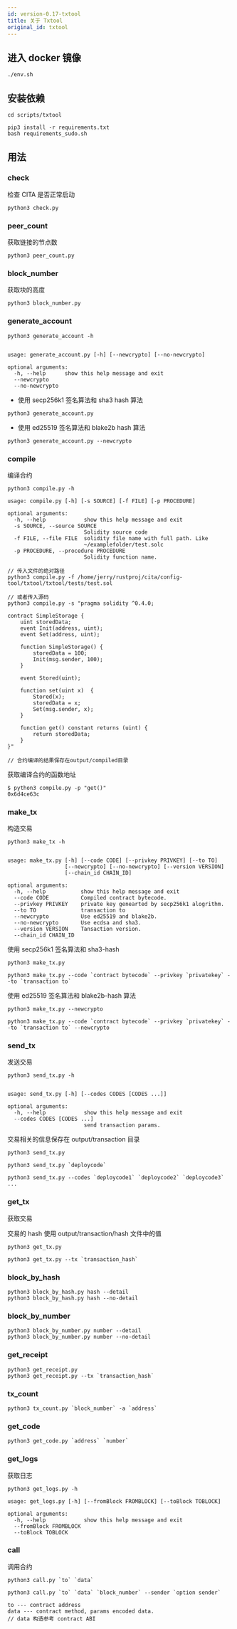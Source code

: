 ```yaml
---
id: version-0.17-txtool
title: 关于 Txtool
original_id: txtool
---
```

## 进入 docker 镜像

    ./env.sh
    

## 安装依赖

    cd scripts/txtool
    

```shell
pip3 install -r requirements.txt
bash requirements_sudo.sh
```

## 用法

### check

检查 CITA 是否正常启动

```shell
python3 check.py
```

### peer_count

获取链接的节点数

```shell
python3 peer_count.py
```

### block_number

获取块的高度

```shell
python3 block_number.py
```

### generate_account

    python3 generate_account -h
    

    usage: generate_account.py [-h] [--newcrypto] [--no-newcrypto]
    
    optional arguments:
      -h, --help      show this help message and exit
      --newcrypto
      --no-newcrypto
    

- 使用 secp256k1 签名算法和 sha3 hash 算法

```shell
python3 generate_account.py
```

- 使用 ed25519 签名算法和 blake2b hash 算法

```shell
python3 generate_account.py --newcrypto
```

### compile

编译合约

```shell
python3 compile.py -h
```

    usage: compile.py [-h] [-s SOURCE] [-f FILE] [-p PROCEDURE]
    
    optional arguments:
      -h, --help            show this help message and exit
      -s SOURCE, --source SOURCE
                            Solidity source code
      -f FILE, --file FILE  solidity file name with full path. Like
                            ~/examplefolder/test.solc
      -p PROCEDURE, --procedure PROCEDURE
                            Solidity function name.
    

```shell
// 传入文件的绝对路径
python3 compile.py -f /home/jerry/rustproj/cita/config-tool/txtool/txtool/tests/test.sol

// 或者传入源码
python3 compile.py -s "pragma solidity ^0.4.0;

contract SimpleStorage {
    uint storedData;
    event Init(address, uint);
    event Set(address, uint);

    function SimpleStorage() {
        storedData = 100;
        Init(msg.sender, 100);
    }

    event Stored(uint);

    function set(uint x)  {
        Stored(x);
        storedData = x;
        Set(msg.sender, x);
    }

    function get() constant returns (uint) {
        return storedData;
    }
}"

// 合约编译的结果保存在output/compiled目录
```

获取编译合约的函数地址

```shell
$ python3 compile.py -p "get()"
0x6d4ce63c
```

### make_tx

构造交易

    python3 make_tx -h
    

    usage: make_tx.py [-h] [--code CODE] [--privkey PRIVKEY] [--to TO]
                      [--newcrypto] [--no-newcrypto] [--version VERSION]
                      [--chain_id CHAIN_ID]
    
    optional arguments:
      -h, --help           show this help message and exit
      --code CODE          Compiled contract bytecode.
      --privkey PRIVKEY    private key genearted by secp256k1 alogrithm.
      --to TO              transaction to
      --newcrypto          Use ed25519 and blake2b.
      --no-newcrypto       Use ecdsa and sha3.
      --version VERSION    Tansaction version.
      --chain_id CHAIN_ID
    

使用 secp256k1 签名算法和 sha3-hash

```shell
python3 make_tx.py

python3 make_tx.py --code `contract bytecode` --privkey `privatekey` --to `transaction to`
```

使用 ed25519 签名算法和 blake2b-hash 算法

```shell
python3 make_tx.py --newcrypto

python3 make_tx.py --code `contract bytecode` --privkey `privatekey` --to `transaction to` --newcrypto
```

### send_tx

发送交易

    python3 send_tx.py -h
    

    usage: send_tx.py [-h] [--codes CODES [CODES ...]]
    
    optional arguments:
      -h, --help            show this help message and exit
      --codes CODES [CODES ...]
                            send transaction params.
    

交易相关的信息保存在 output/transaction 目录

```shell
python3 send_tx.py

python3 send_tx.py `deploycode`

python3 send_tx.py --codes `deploycode1` `deploycode2` `deploycode3` ...
```

### get_tx

获取交易

交易的 hash 使用 output/transaction/hash 文件中的值

```shell
python3 get_tx.py

python3 get_tx.py --tx `transaction_hash`
```

### block_by_hash

```shell
python3 block_by_hash.py hash --detail
python3 block_by_hash.py hash --no-detail
```

### block_by_number

```shell
python3 block_by_number.py number --detail
python3 block_by_number.py number --no-detail
```

### get_receipt

```shell
python3 get_receipt.py
python3 get_receipt.py --tx `transaction_hash`
```

### tx_count

```shell
python3 tx_count.py `block_number` -a `address`
```

### get_code

```shell
python3 get_code.py `address` `number`
```

### get_logs

获取日志

```shell
python3 get_logs.py -h
```

    usage: get_logs.py [-h] [--fromBlock FROMBLOCK] [--toBlock TOBLOCK]
    
    optional arguments:
      -h, --help            show this help message and exit
      --fromBlock FROMBLOCK
      --toBlock TOBLOCK
    

### call

调用合约

```shell
python3 call.py `to` `data`

python3 call.py `to` `data` `block_number` --sender `option sender`

to --- contract address
data --- contract method, params encoded data.
// data 构造参考 contract ABI
```